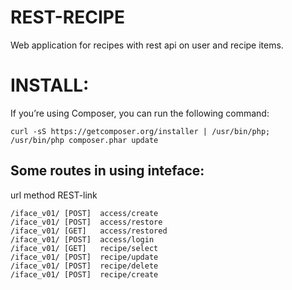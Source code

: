 # REST-RECIPE

Web application for recipes with rest api on user and recipe items.

# INSTALL:
If you’re using Composer, you can run the following command:
```
curl -sS https://getcomposer.org/installer | /usr/bin/php;
/usr/bin/php composer.phar update
```

## Some routes in using inteface:
url		method	REST-link
```
/iface_v01/	[POST]	access/create
/iface_v01/	[POST]	access/restore
/iface_v01/	[GET]	access/restored
/iface_v01/	[POST]	access/login
/iface_v01/	[GET]	recipe/select
/iface_v01/	[POST]	recipe/update
/iface_v01/	[POST]	recipe/delete
/iface_v01/	[POST]	recipe/create
```